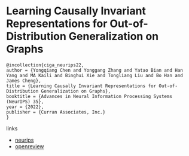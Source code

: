 # Learning Causally Invariant Representations for Out-of-Distribution Generalization on Graphs

```
@incollection{ciga_neurips22,
author = {Yongqiang Chen and Yonggang Zhang and Yatao Bian and Han Yang and MA Kaili and Binghui Xie and Tongliang Liu and Bo Han and James Cheng},
title = {Learning Causally Invariant Representations for Out-of-Distribution Generalization on Graphs},
booktitle = {Advances in Neural Information Processing Systems (NeurIPS) 35},
year = {2022},
publisher = {Curran Associates, Inc.}
}
```

links
- [neurips](https://nips.cc/Conferences/2022/Schedule?showEvent=54643)
- [openreview](https://openreview.net/forum?id=A6AFK_JwrIW)
